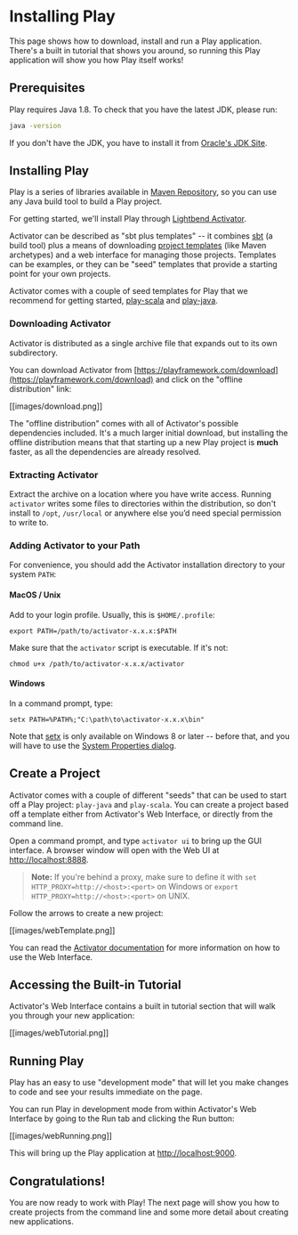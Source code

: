<!--- Copyright (C) 2009-2016 Lightbend Inc. <https://www.lightbend.com> -->
# Installing Play

This page shows how to download, install and run a Play application.  There's a built in tutorial that shows you around, so running this Play application will show you how Play itself works!

## Prerequisites

Play requires Java 1.8.  To check that you have the latest JDK, please run:

```bash
java -version
```

If you don't have the JDK, you have to install it from [Oracle's JDK Site](http://www.oracle.com/technetwork/java/javase/downloads/index.html).

## Installing Play

Play is a series of libraries available in [Maven Repository](http://mvnrepository.com/artifact/com.typesafe.play), so you can use any Java build tool to build a Play project.

For getting started, we'll install Play through [Lightbend Activator](https://www.lightbend.com/activator/docs).

Activator can be described as "sbt plus templates" -- it combines [sbt](http://www.scala-sbt.org/0.13/docs/index.html) (a build tool) plus a means of downloading [project templates](https://www.lightbend.com/activator/templates) (like Maven archetypes) and a web interface for managing those projects.  Templates can be examples, or they can be "seed" templates that provide a starting point for your own projects.

Activator comes with a couple of seed templates for Play that we recommend for getting started, [play-scala](https://www.lightbend.com/activator/template/play-scala) and [play-java](https://www.lightbend.com/activator/template/play-java).

### Downloading Activator

Activator is distributed as a single archive file that expands out to its own subdirectory.

You can download Activator from [https://playframework.com/download](https://playframework.com/download) and click on the "offline distribution" link:

[[images/download.png]]

The "offline distribution" comes with all of Activator's possible dependencies included.  It's a much larger initial download, but installing the offline distribution means that that starting up a new Play project is **much** faster, as all the dependencies are already resolved.

### Extracting Activator

Extract the archive on a location where you have write access.  Running `activator` writes some files to directories within the distribution, so don't install to `/opt`, `/usr/local` or anywhere else you’d need special permission to write to.

### Adding Activator to your Path

For convenience, you should add the Activator installation directory to your system `PATH`:

#### MacOS / Unix

Add to your login profile.  Usually, this is `$HOME/.profile`:

```
export PATH=/path/to/activator-x.x.x:$PATH
```

Make sure that the `activator` script is executable. If it's not:

```
chmod u+x /path/to/activator-x.x.x/activator
```

#### Windows

In a command prompt, type:

```
setx PATH=%PATH%;"C:\path\to\activator-x.x.x\bin"
```

Note that [setx](https://technet.microsoft.com/en-us/library/cc755104.aspx) is only available on Windows 8 or later -- before that, and you will have to use the [System Properties dialog](https://java.com/en/download/help/path.xml).

## Create a Project

Activator comes with a couple of different "seeds" that can be used to start off a Play project: `play-java` and `play-scala`.  You can create a project based off a template either from Activator's Web Interface, or directly from the command line.

Open a command prompt, and type `activator ui` to bring up the GUI interface.  A browser window will open with the Web UI at [http://localhost:8888](http://localhost:8888).

> **Note:** If you're behind a proxy, make sure to define it with `set HTTP_PROXY=http://<host>:<port>` on Windows or `export  HTTP_PROXY=http://<host>:<port>` on UNIX.

Follow the arrows to create a new project:

[[images/webTemplate.png]]

You can read the [Activator documentation](https://www.lightbend.com/activator/docs) for more information on how to use the Web Interface.

## Accessing the Built-in Tutorial

Activator's Web Interface contains a built in tutorial section that will walk you through your new application:

[[images/webTutorial.png]]

## Running Play

Play has an easy to use "development mode" that will let you make changes to code and see your results immediate on the page.

You can run Play in development mode from within Activator's Web Interface by going to the Run tab and clicking the Run button:

[[images/webRunning.png]]

This will bring up the Play application at [http://localhost:9000](http://localhost:9000).

## Congratulations!

You are now ready to work with Play!  The next page will show you how to create projects from the command line and some more detail about creating new applications.
